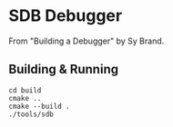 # SDB Debugger
From "Building a Debugger" by Sy Brand.

## Building & Running

```
cd build
cmake ..
cmake --build .
./tools/sdb
```
